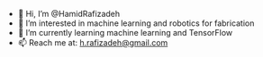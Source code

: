 - 👋 Hi, I’m @HamidRafizadeh
- 👀 I’m interested in machine learning and robotics for fabrication
- 🌱 I’m currently learning machine learning and TensorFlow
- 📫 Reach me at: h.rafizadeh@gmail.com

<!---
HamidRafizadeh/HamidRafizadeh is a ✨ special ✨ repository because its `README.md` (this file) appears on your GitHub profile.
You can click the Preview link to take a look at your changes.
--->
